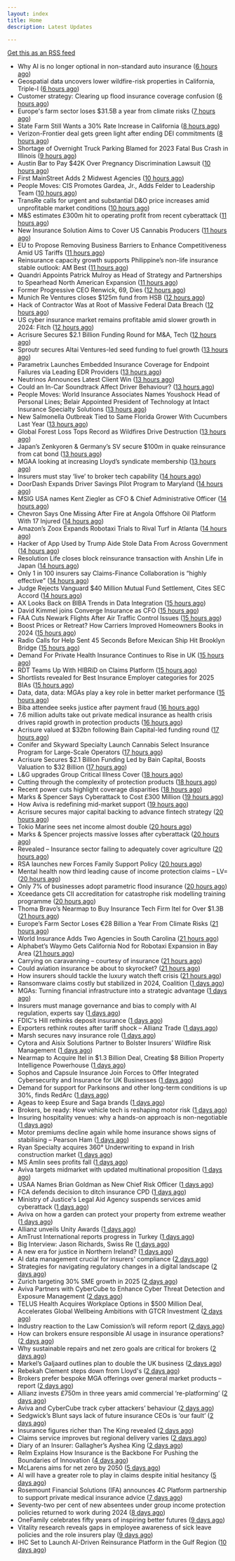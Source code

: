 ```yaml
---
layout: index
title: Home
description: Latest Updates

---
```


[Get this as an RSS feed](/feed.rss)

<!-- news_marker starts -->
- Why AI is no longer optional in non-standard auto insurance ([6 hours ago](https://www.dig-in.com/opinion/ais-role-in-non-standard-auto-insurance))
- Geospatial data uncovers lower wildfire-risk properties in California, Triple-I ([6 hours ago](https://www.dig-in.com/news/geospatial-data-wildfire-prone-california-properties))
- Customer strategy: Clearing up flood insurance coverage confusion ([6 hours ago](https://www.dig-in.com/opinion/clearing-up-flood-insurance-coverage-confusion))
- Europe's farm sector loses $31.5B a year from climate risks ([7 hours ago](https://www.dig-in.com/articles/europes-farm-sector-loses-31-5b-a-year-from-climate-risks))
- State Farm Still Wants a 30% Rate Increase in California ([8 hours ago](https://www.insurancejournal.com/news/west/2025/05/21/824685.htm))
- Verizon-Frontier deal gets green light after ending DEI commitments ([8 hours ago](https://www.insurancebusinessmag.com/uk/business-strategy/verizonfrontier-deal-gets-green-light-after-ending-dei-commitments-536482.aspx))
- Shortage of Overnight Truck Parking Blamed for 2023 Fatal Bus Crash in Illinois ([9 hours ago](https://www.insurancejournal.com/news/midwest/2025/05/21/824679.htm))
- Austin Bar to Pay $42K Over Pregnancy Discrimination Lawsuit ([10 hours ago](https://www.insurancejournal.com/news/southcentral/2025/05/21/824675.htm))
- First MainStreet Adds 2 Midwest Agencies ([10 hours ago](https://www.insurancejournal.com/news/midwest/2025/05/21/824669.htm))
- People Moves: CIS Promotes Gardea, Jr., Adds Felder to Leadership Team ([10 hours ago](https://www.insurancejournal.com/news/southcentral/2025/05/21/824664.htm))
- TransRe calls for urgent and substantial D&O price increases amid unprofitable market conditions ([10 hours ago](https://www.reinsurancene.ws/transre-calls-for-urgent-and-substantial-do-price-increases-amid-unprofitable-market-conditions/))
- M&S estimates £300m hit to operating profit from recent cyberattack ([11 hours ago](https://www.reinsurancene.ws/ms-estimates-300m-hit-to-operating-profit-from-recent-cyberattack/))
- New Insurance Solution Aims to Cover US Cannabis Producers ([11 hours ago](https://insurance-edge.net/2025/05/21/new-insurance-solution-aims-to-cover-us-cannabis-producers/))
- EU to Propose Removing Business Barriers to Enhance Competitiveness Amid US Tariffs ([11 hours ago](https://www.insurancejournal.com/news/international/2025/05/21/824643.htm))
- Reinsurance capacity growth supports Philippine’s non-life insurance stable outlook: AM Best ([11 hours ago](https://www.reinsurancene.ws/reinsurance-capacity-growth-supports-philippines-non-life-insurance-stable-outlook-am-best/))
- Quandri Appoints Patrick Mulroy as Head of Strategy and Partnerships to Spearhead North American Expansion ([11 hours ago](https://www.insurtechinsights.com/quandri-appoints-patrick-mulroy-as-head-of-strategy-and-partnerships-to-spearhead-north-american-expansion/))
- Former Progressive CEO Renwick, 69, Dies ([12 hours ago](https://www.insurancejournal.com/news/national/2025/05/21/824645.htm))
- Munich Re Ventures closes $125m fund from HSB ([12 hours ago](https://www.reinsurancene.ws/munich-re-ventures-closes-125m-fund-from-hsb/))
- Hack of Contractor Was at Root of Massive Federal Data Breach ([12 hours ago](https://www.insurancejournal.com/news/national/2025/05/21/824641.htm))
- US cyber insurance market remains profitable amid slower growth in 2024: Fitch ([12 hours ago](https://www.reinsurancene.ws/us-cyber-insurance-market-remains-profitable-amid-slower-growth-in-2024-fitch/))
- Acrisure Secures $2.1 Billion Funding Round for M&A, Tech ([12 hours ago](https://www.insurancejournal.com/news/national/2025/05/21/824637.htm))
- Sproutr secures Altai Ventures-led seed funding to fuel growth ([13 hours ago](https://www.reinsurancene.ws/sproutr-secures-altai-ventures-led-seed-funding-to-fuel-growth/))
- Parametrix Launches Embedded Insurance Coverage for Endpoint Failures via Leading EDR Providers ([13 hours ago](https://www.insurtechinsights.com/parametrix-launches-embedded-insurance-coverage-for-endpoint-failures-via-leading-edr-providers/))
- Neutrinos Announces Latest Client Win ([13 hours ago](https://insurance-edge.net/2025/05/21/neutrinos-announces-latest-client-win/))
- Could an In-Car Soundtrack Affect Driver Behaviour? ([13 hours ago](https://insurance-edge.net/2025/05/21/could-an-in-car-soundtrack-affect-driver-behaviour/))
- People Moves: World Insurance Associates Names Youshock Head of Personal Lines; Belair Appointed President of Technology at Intact Insurance Specialty Solutions ([13 hours ago](https://www.insurancejournal.com/news/national/2025/05/21/824508.htm))
- New Salmonella Outbreak Tied to Same Florida Grower With Cucumbers Last Year ([13 hours ago](https://www.insurancejournal.com/news/southeast/2025/05/21/824621.htm))
- Global Forest Loss Tops Record as Wildfires Drive Destruction ([13 hours ago](https://www.insurancejournal.com/news/international/2025/05/21/824618.htm))
- Japan’s Zenkyoren & Germany’s SV secure $100m in quake reinsurance from cat bond ([13 hours ago](https://www.reinsurancene.ws/japans-zenkyoren-germanys-sv-secure-100m-in-quake-reinsurance-from-cat-bond/))
- MGAA looking at increasing Lloyd’s syndicate membership ([13 hours ago](https://www.postonline.co.uk/news/7957794/mgaa-looking-at-increasing-lloyd%E2%80%99s-syndicate-membership))
- Insurers must stay ‘live’ to broker tech capability ([14 hours ago](https://www.postonline.co.uk/broker/7957792/insurers-must-stay-%E2%80%98live%E2%80%99-to-broker-tech-capability))
- DoorDash Expands Driver Savings Pilot Program to Maryland ([14 hours ago](https://www.insurancejournal.com/news/east/2025/05/21/824599.htm))
- MSIG USA names Kent Ziegler as CFO & Chief Administrative Officer ([14 hours ago](https://www.reinsurancene.ws/msig-usa-names-kent-ziegler-as-cfo-chief-administrative-officer/))
- Chevron Says One Missing After Fire at Angola Offshore Oil Platform With 17 Injured ([14 hours ago](https://www.insurancejournal.com/news/international/2025/05/21/824603.htm))
- Amazon’s Zoox Expands Robotaxi Trials to Rival Turf in Atlanta ([14 hours ago](https://www.insurancejournal.com/news/southeast/2025/05/21/824605.htm))
- Hacker of App Used by Trump Aide Stole Data From Across Government ([14 hours ago](https://www.insurancejournal.com/news/national/2025/05/21/824594.htm))
- Resolution Life closes block reinsurance transaction with Anshin Life in Japan ([14 hours ago](https://www.reinsurancene.ws/resolution-life-closes-block-reinsurance-transaction-with-anshin-life-in-japan/))
- Only 1 in 100 insurers say Claims-Finance Collaboration is “highly effective” ([14 hours ago](https://ifamagazine.com/only-1-in-100-insurers-say-claims-finance-collaboration-is-highly-effective/))
- Judge Rejects Vanguard $40 Million Mutual Fund Settlement, Cites SEC Accord ([14 hours ago](https://www.insurancejournal.com/news/east/2025/05/21/824595.htm))
- AX Looks Back on BIBA Trends in Data Integration ([15 hours ago](https://insurance-edge.net/2025/05/21/ax-looks-back-on-biba-trends-in-data-integration/))
- David Kimmel joins Converge Insurance as CFO ([15 hours ago](https://www.reinsurancene.ws/david-kimmel-joins-converge-insurance-as-cfo/))
- FAA Cuts Newark Flights After Air Traffic Control Issues ([15 hours ago](https://www.insurancejournal.com/news/east/2025/05/21/824589.htm))
- Boost Prices or Retreat? How Carriers Improved Homeowners Books in 2024 ([15 hours ago](https://www.insurancejournal.com/news/national/2025/05/21/824587.htm))
- Radio Calls for Help Sent 45 Seconds Before Mexican Ship Hit Brooklyn Bridge ([15 hours ago](https://www.insurancejournal.com/news/east/2025/05/21/824582.htm))
- Demand For Private Health Insurance Continues to Rise in UK ([15 hours ago](https://insurance-edge.net/2025/05/21/demand-for-private-health-insurance-continues-to-rise-in-uk/))
- RDT Teams Up With HIBRiD on Claims Platform ([15 hours ago](https://insurance-edge.net/2025/05/21/rdt-teams-up-with-hibrid-on-claims-platform/))
- Shortlists revealed for Best Insurance Employer categories for 2025 BIAs ([15 hours ago](https://www.postonline.co.uk/broker/7957793/shortlists-revealed-for-best-insurance-employer-categories-for-2025-bias))
- Data, data, data: MGAs play a key role in better market performance ([15 hours ago](https://www.insurancebusinessmag.com/uk/news/columns/data-data-data-mgas-play-a-key-role-in-better-market-performance-536399.aspx))
- Biba attendee seeks justice after payment fraud ([16 hours ago](https://www.postonline.co.uk/news/7957800/biba-attendee-seeks-justice-after-payment-fraud))
- 7.6 million adults take out private medical insurance as health crisis drives rapid growth in protection products ([16 hours ago](https://ifamagazine.com/7-6-million-adults-take-out-private-medical-insurance-as-health-crisis-drives-rapid-growth-in-protection-products/))
- Acrisure valued at $32bn following Bain Capital-led funding round ([17 hours ago](https://www.postonline.co.uk/broker/7957799/acrisure-valued-at-32bn-following-bain-capital-led-funding-round))
- Conifer and Skyward Specialty Launch Cannabis Select Insurance Program for Large-Scale Operators ([17 hours ago](https://www.insurtechinsights.com/conifer-and-skyward-specialty-launch-cannabis-select-insurance-program-for-large-scale-operators/))
- Acrisure Secures $2.1 Billion Funding Led by Bain Capital, Boosts Valuation to $32 Billion ([17 hours ago](https://www.insurtechinsights.com/acrisure-secures-2-1-billion-funding-led-by-bain-capital-boosts-valuation-to-32-billion/))
- L&G upgrades Group Critical Illness Cover ([18 hours ago](https://ifamagazine.com/lg-upgrades-group-critical-illness-cover/))
- Cutting through the complexity of protection products ([18 hours ago](https://ifamagazine.com/cutting-through-the-complexity-of-protection-products/))
- Recent power cuts highlight coverage disparities ([18 hours ago](https://www.postonline.co.uk/commercial/7957791/recent-power-cuts-highlight-coverage-disparities))
- Marks & Spencer Says Cyberattack to Cost £300 Million ([19 hours ago](https://www.insurancejournal.com/news/international/2025/05/21/824570.htm))
- How Aviva is redefining mid-market support ([19 hours ago](https://www.insurancebusinessmag.com/uk/news/breaking-news/how-aviva-is-redefining-midmarket-support-535375.aspx))
- Acrisure secures major capital backing to advance fintech strategy ([20 hours ago](https://www.insurancebusinessmag.com/uk/news/breaking-news/acrisure-secures-major-capital-backing-to-advance-fintech-strategy-536392.aspx))
- Tokio Marine sees net income almost double ([20 hours ago](https://www.insurancebusinessmag.com/uk/news/breaking-news/tokio-marine-sees-net-income-almost-double-536377.aspx))
- Marks & Spencer projects massive losses after cyberattack ([20 hours ago](https://www.insurancebusinessmag.com/uk/news/cyber/marks-and-spencer-projects-massive-losses-after-cyberattack-536391.aspx))
- Revealed – Insurance sector failing to adequately cover agriculture ([20 hours ago](https://www.insurancebusinessmag.com/uk/news/breaking-news/revealed--insurance-sector-failing-to-adequately-cover-agriculture-536376.aspx))
- RSA launches new Forces Family Support Policy ([20 hours ago](https://www.insurancebusinessmag.com/uk/news/breaking-news/rsa-launches-new-forces-family-support-policy-536375.aspx))
- Mental health now third leading cause of income protection claims – LV= ([20 hours ago](https://www.insurancebusinessmag.com/uk/news/life-insurance/mental-health-now-third-leading-cause-of-income-protection-claims--lv-536390.aspx))
- Only 7% of businesses adopt parametric flood insurance ([20 hours ago](https://www.postonline.co.uk/news/7957796/only-7-of-businesses-adopt-parametric-flood-insurance))
- Xceedance gets CII accreditation for catastrophe risk modelling training programme ([20 hours ago](https://www.insurancebusinessmag.com/uk/news/catastrophe/xceedance-gets-cii-accreditation-for-catastrophe-risk-modelling-training-programme-536374.aspx))
- Thoma Bravo’s Nearmap to Buy Insurance Tech Firm Itel for Over $1.3B ([21 hours ago](https://www.insurancejournal.com/news/national/2025/05/21/824558.htm))
- Europe’s Farm Sector Loses €28 Billion a Year From Climate Risks ([21 hours ago](https://www.insurancejournal.com/news/international/2025/05/21/824536.htm))
- World Insurance Adds Two Agencies in South Carolina ([21 hours ago](https://www.insurancejournal.com/news/southeast/2025/05/21/824482.htm))
- Alphabet’s Waymo Gets California Nod for Robotaxi Expansion in Bay Area ([21 hours ago](https://www.insurancejournal.com/news/west/2025/05/21/824562.htm))
- Carrying on caravanning – courtesy of insurance ([21 hours ago](https://www.postonline.co.uk/personal/7957724/carrying-on-caravanning-%E2%80%93-courtesy-of-insurance))
- Could aviation insurance be about to skyrocket? ([21 hours ago](https://www.postonline.co.uk/commercial/7957567/could-aviation-insurance-be-about-to-skyrocket))
- How insurers should tackle the luxury watch theft crisis ([21 hours ago](https://www.postonline.co.uk/claims/7957407/how-insurers-should-tackle-the-luxury-watch-theft-crisis))
- Ransomware claims costly but stabilized in 2024, Coalition ([1 days ago](https://www.dig-in.com/news/ransomware-claims-costly-but-stabilized-in-2024-coalition))
- MGAs: Turning financial infrastructure into a strategic advantage ([1 days ago](https://www.dig-in.com/opinion/turning-financial-infrastructure-into-a-strategic-advantage))
- Insurers must manage governance and bias to comply with AI regulation, experts say ([1 days ago](https://www.dig-in.com/news/ai-governance-and-bias-become-compliance-issues-for-insurers))
- FDIC's Hill rethinks deposit insurance ([1 days ago](https://www.dig-in.com/news/fdics-hill-rethinking-deposit-insurance-fees))
- Exporters rethink routes after tariff shock – Allianz Trade ([1 days ago](https://www.insurancebusinessmag.com/uk/news/sme/exporters-rethink-routes-after-tariff-shock--allianz-trade-536347.aspx))
- Marsh secures navy insurance role ([1 days ago](https://www.insurancebusinessmag.com/uk/news/marine/marsh-secures-navy-insurance-role-536336.aspx))
- Cytora and Aisix Solutions Partner to Bolster Insurers’ Wildfire Risk Management ([1 days ago](https://www.insurtechinsights.com/cytora-and-aisix-solutions-partner-to-bolster-insurers-wildfire-risk-management/))
- Nearmap to Acquire Itel in $1.3 Billion Deal, Creating $8 Billion Property Intelligence Powerhouse ([1 days ago](https://www.insurtechinsights.com/nearmap-to-acquire-itel-in-1-3-billion-deal-creating-8-billion-property-intelligence-powerhouse/))
- Sophos and Capsule Insurance Join Forces to Offer Integrated Cybersecurity and Insurance for UK Businesses ([1 days ago](https://www.insurtechinsights.com/sophos-and-capsule-insurance-join-forces-to-offer-integrated-cybersecurity-and-insurance-for-uk-businesses/))
- Demand for support for Parkinsons and other long-term conditions is up 30%, finds RedArc ([1 days ago](https://ifamagazine.com/demand-for-support-for-parkinsons-and-other-long-term-conditions-is-up-30-finds-redarc/))
- Ageas to keep Esure and Saga brands ([1 days ago](https://www.postonline.co.uk/news/7957788/ageas-to-keep-esure-and-saga-brands))
- Brokers, be ready: How vehicle tech is reshaping motor risk ([1 days ago](https://www.insurancebusinessmag.com/uk/news/auto-motor/brokers-be-ready-how-vehicle-tech-is-reshaping-motor-risk-536269.aspx))
- Insuring hospitality venues: why a hands-on approach is non-negotiable ([1 days ago](https://www.insurancebusinessmag.com/uk/news/hospitality/insuring-hospitality-venues-why-a-handson-approach-is-nonnegotiable-536268.aspx))
- Motor premiums decline again while home insurance shows signs of stabilising – Pearson Ham ([1 days ago](https://www.insurancebusinessmag.com/uk/news/auto-motor/motor-premiums-decline-again-while-home-insurance-shows-signs-of-stabilising--pearson-ham-536267.aspx))
- Ryan Specialty acquires 360° Underwriting to expand in Irish construction market ([1 days ago](https://www.insurancebusinessmag.com/uk/news/breaking-news/ryan-specialty-acquires-360-underwriting-to-expand-in-irish-construction-market-536266.aspx))
- MS Amlin sees profits fall ([1 days ago](https://www.insurancebusinessmag.com/uk/news/breaking-news/ms-amlin-sees-profits-fall-536259.aspx))
- Aviva targets midmarket with updated multinational proposition ([1 days ago](https://www.postonline.co.uk/broker/7957787/aviva-targets-midmarket-with-updated-multinational-proposition))
- USAA Names Brian Goldman as New Chief Risk Officer ([1 days ago](https://www.insurtechinsights.com/usaa-names-brian-goldman-as-new-chief-risk-officer/))
- FCA defends decision to ditch insurance CPD ([1 days ago](https://www.postonline.co.uk/news/7957780/fca-defends-decision-to-ditch-insurance-cpd))
- Ministry of Justice's Legal Aid Agency suspends services amid cyberattack ([1 days ago](https://www.insurancebusinessmag.com/uk/news/cyber/ministry-of-justices-legal-aid-agency-suspends-services-amid-cyberattack-536241.aspx))
- Aviva on how a garden can protect your property from extreme weather ([1 days ago](https://www.insurancebusinessmag.com/uk/news/property-insurance/aviva-on-how-a-garden-can-protect-your-property-from-extreme-weather-536238.aspx))
- Allianz unveils Unity Awards ([1 days ago](https://www.insurancebusinessmag.com/uk/news/breaking-news/allianz-unveils-unity-awards-536237.aspx))
- AmTrust International reports progress in Turkey ([1 days ago](https://www.insurancebusinessmag.com/uk/news/breaking-news/amtrust-international-reports-progress-in-turkey-536236.aspx))
- Big Interview: Jason Richards, Swiss Re ([1 days ago](https://www.postonline.co.uk/reinsurance/7957541/big-interview-jason-richards-swiss-re))
- A new era for justice in Northern Ireland? ([1 days ago](https://www.postonline.co.uk/claims/7957782/a-new-era-for-justice-in-northern-ireland))
- AI data management crucial for insurers' compliance ([2 days ago](https://www.dig-in.com/news/ai-data-management-crucial-for-insurers-compliance))
- Strategies for navigating regulatory changes in a digital landscape ([2 days ago](https://www.dig-in.com/opinion/strategies-for-navigating-federal-and-state-regulations))
- Zurich targeting 30% SME growth in 2025 ([2 days ago](https://www.postonline.co.uk/news/7957779/zurich-targeting-30-sme-growth-in-2025))
- Aviva Partners with CyberCube to Enhance Cyber Threat Detection and Exposure Management ([2 days ago](https://www.insurtechinsights.com/aviva-partners-with-cybercube-to-enhance-cyber-threat-detection-and-exposure-management/))
- TELUS Health Acquires Workplace Options in $500 Million Deal, Accelerates Global Wellbeing Ambitions with GTCR Investment ([2 days ago](https://www.insurtechinsights.com/telus-health-acquires-workplace-options-in-500-million-deal-accelerates-global-wellbeing-ambitions-with-gtcr-investment/))
- Industry reaction to the Law Comission’s will reform report ([2 days ago](https://ifamagazine.com/industry-reaction-to-the-law-comissions-will-reform-report/))
- How can brokers ensure responsible AI usage in insurance operations? ([2 days ago](https://www.insurancebusinessmag.com/uk/news/technology/how-can-brokers-ensure-responsible-ai-usage-in-insurance-operations-536137.aspx))
- Why sustainable repairs and net zero goals are critical for brokers ([2 days ago](https://www.insurancebusinessmag.com/uk/news/environmental/why-sustainable-repairs-and-net-zero-goals-are-critical-for-brokers-536136.aspx))
- Markel’s Galjaard outlines plan to double the UK business ([2 days ago](https://www.postonline.co.uk/news/7957775/markels-galjaard-outlines-plan-to-double-the-uk-business))
- Rebekah Clement steps down from Lloyd's ([2 days ago](https://www.insurancebusinessmag.com/uk/news/breaking-news/rebekah-clement-steps-down-from-lloyds-536135.aspx))
- Brokers prefer bespoke MGA offerings over general market products – report ([2 days ago](https://www.insurancebusinessmag.com/uk/news/breaking-news/brokers-prefer-bespoke-mga-offerings-over-general-market-products--report-536134.aspx))
- Allianz invests £750m in three years amid commercial ‘re-platforming’ ([2 days ago](https://www.postonline.co.uk/news/7957771/allianz-invests-ps750m-in-three-years-amid-commercial-replatforming))
- Aviva and CyberCube track cyber attackers’ behaviour ([2 days ago](https://www.postonline.co.uk/news/7957778/aviva-and-cybercube-track-cyber-attackers-behaviour))
- Sedgwick’s Blunt says lack of future insurance CEOs is ‘our fault’ ([2 days ago](https://www.postonline.co.uk/news/7957772/sedgwicks-blunt-says-lack-of-future-insurance-ceos-is-our-fault))
- Insurance figures richer than The King revealed ([2 days ago](https://www.postonline.co.uk/news/7957777/insurance-figures-richer-than-the-king-revealed))
- Claims service improves but regional delivery varies ([2 days ago](https://www.postonline.co.uk/claims/7957673/claims-service-improves-but-regional-delivery-varies))
- Diary of an Insurer: Gallagher’s Ayshea King ([2 days ago](https://www.postonline.co.uk/broker/7957466/diary-of-an-insurer-gallaghers-ayshea-king))
- Relm Explains How Insurance is the Backbone For Pushing the Boundaries of Innovation ([4 days ago](https://thefintechtimes.com/relm-explains-how-insurance-is-the-backbone-for-pushing-the-boundaries-of-innovation/))
- McLarens aims for net zero by 2050 ([5 days ago](https://www.postonline.co.uk/news/7957770/mclarens-aims-for-net-zero-by-2050))
- AI will have a greater role to play in claims despite initial hesitancy ([5 days ago](https://www.postonline.co.uk/broker/7957769/ai-will-have-a-greater-role-to-play-in-claims-despite-initial-hesitancy))
- Rosemount Financial Solutions (IFA) announces 4C Platform partnership to support private medical insurance advice ([7 days ago](https://ifamagazine.com/rosemount-financial-solutions-ifa-announces-4c-platform-partnership-to-support-private-medical-insurance-advice/))
- Seventy-two per cent of new absentees under group income protection policies returned to work during 2024 ([8 days ago](https://ifamagazine.com/seventy-two-per-cent-of-new-absentees-under-group-income-protection-policies-returned-to-work-during-2024/))
- OneFamily celebrates fifty years of inspiring better futures ([9 days ago](https://ifamagazine.com/onefamily-celebrates-fifty-years-of-inspiring-better-futures/))
- Vitality research reveals gaps in employee awareness of sick leave policies and the role insurers play ([9 days ago](https://ifamagazine.com/vitality-research-reveals-gaps-in-employee-awareness-of-sick-leave-policies-and-the-role-insurers-play/))
- IHC Set to Launch AI-Driven Reinsurance Platform in the Gulf Region ([10 days ago](https://thefintechtimes.com/ihc-set-to-launch-ai-driven-reinsurance-platform/))

<!-- news_marker ends -->